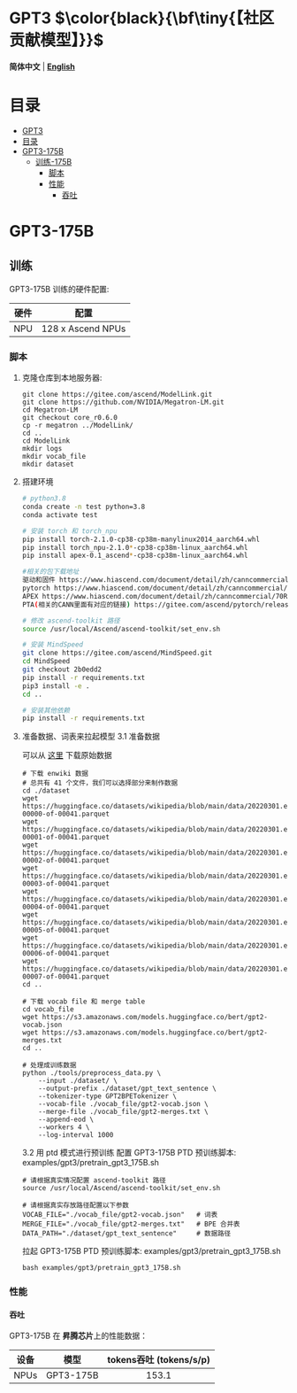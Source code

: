# GPT3  $\color{black}{\bf\tiny{【社区贡献模型】}}$

<p align="left">
        <b>简体中文</b> |
        <b><a href="README.md">English</a> </b> 
</p>

# 目录

- [GPT3](#GPT3)
- [目录](#目录)
- [GPT3-175B](#GPT3-175B)
  - [训练-175B](#训练)
    - [脚本](#脚本)
    - [性能](#性能)
      - [吞吐](#吞吐)

# GPT3-175B

## 训练

GPT3-175B 训练的硬件配置:

| 硬件 |      配置      |
| :--: | :-------------: |
| NPU | 128 x Ascend NPUs |

### 脚本

1. 克隆仓库到本地服务器:

    ```shell
    git clone https://gitee.com/ascend/ModelLink.git
    git clone https://github.com/NVIDIA/Megatron-LM.git
    cd Megatron-LM
    git checkout core_r0.6.0
    cp -r megatron ../ModelLink/
    cd .. 
    cd ModelLink
    mkdir logs
    mkdir vocab_file
    mkdir dataset
    ```

2. 搭建环境

    ```bash
    # python3.8
    conda create -n test python=3.8
    conda activate test

    # 安装 torch 和 torch_npu
    pip install torch-2.1.0-cp38-cp38m-manylinux2014_aarch64.whl
    pip install torch_npu-2.1.0*-cp38-cp38m-linux_aarch64.whl
    pip install apex-0.1_ascend*-cp38-cp38m-linux_aarch64.whl

    #相关的包下载地址
    驱动和固件 https://www.hiascend.com/document/detail/zh/canncommercial/70RC1/envdeployment/instg/instg_0019.html
    pytorch https://www.hiascend.com/document/detail/zh/canncommercial/70RC1/envdeployment/instg/instg_0084.html
    APEX https://www.hiascend.com/document/detail/zh/canncommercial/70RC1/envdeployment/instg/instg_0087.html
    PTA(相关的CANN里面有对应的链接) https://gitee.com/ascend/pytorch/releases
    
    # 修改 ascend-toolkit 路径
    source /usr/local/Ascend/ascend-toolkit/set_env.sh 

    # 安装 MindSpeed
    git clone https://gitee.com/ascend/MindSpeed.git
    cd MindSpeed
    git checkout 2b0edd2
    pip install -r requirements.txt 
    pip3 install -e .
    cd ..

    # 安装其他依赖
    pip install -r requirements.txt 
    ```

3. 准备数据、词表来拉起模型
    3.1 准备数据
    
    可以从 [这里](https://huggingface.co/datasets/wikipedia/tree/main/data/20220301.en) 下载原始数据
    ```shell
    # 下载 enwiki 数据
    # 总共有 41 个文件，我们可以选择部分来制作数据
    cd ./dataset
    wget https://huggingface.co/datasets/wikipedia/blob/main/data/20220301.en/train-00000-of-00041.parquet
    wget https://huggingface.co/datasets/wikipedia/blob/main/data/20220301.en/train-00001-of-00041.parquet
    wget https://huggingface.co/datasets/wikipedia/blob/main/data/20220301.en/train-00002-of-00041.parquet
    wget https://huggingface.co/datasets/wikipedia/blob/main/data/20220301.en/train-00003-of-00041.parquet
    wget https://huggingface.co/datasets/wikipedia/blob/main/data/20220301.en/train-00004-of-00041.parquet
    wget https://huggingface.co/datasets/wikipedia/blob/main/data/20220301.en/train-00005-of-00041.parquet
    wget https://huggingface.co/datasets/wikipedia/blob/main/data/20220301.en/train-00006-of-00041.parquet
    wget https://huggingface.co/datasets/wikipedia/blob/main/data/20220301.en/train-00007-of-00041.parquet
    cd ..

    # 下载 vocab file 和 merge table
    cd vocab_file
    wget https://s3.amazonaws.com/models.huggingface.co/bert/gpt2-vocab.json
    wget https://s3.amazonaws.com/models.huggingface.co/bert/gpt2-merges.txt
    cd ..

    # 处理成训练数据
    python ./tools/preprocess_data.py \
        --input ./dataset/ \
        --output-prefix ./dataset/gpt_text_sentence \
        --tokenizer-type GPT2BPETokenizer \
        --vocab-file ./vocab_file/gpt2-vocab.json \
        --merge-file ./vocab_file/gpt2-merges.txt \
        --append-eod \
        --workers 4 \
        --log-interval 1000
    ```

    3.2 用 ptd 模式进行预训练
    配置 GPT3-175B PTD 预训练脚本: examples/gpt3/pretrain_gpt3_175B.sh

    ```shell
    # 请根据真实情况配置 ascend-toolkit 路径
    source /usr/local/Ascend/ascend-toolkit/set_env.sh 
    
    # 请根据真实存放路径配置以下参数
    VOCAB_FILE="./vocab_file/gpt2-vocab.json"   # 词表
    MERGE_FILE="./vocab_file/gpt2-merges.txt"   # BPE 合并表
    DATA_PATH="./dataset/gpt_text_sentence"     # 数据路径
    ```

   拉起 GPT3-175B PTD 预训练脚本: examples/gpt3/pretrain_gpt3_175B.sh

    ```shell
    bash examples/gpt3/pretrain_gpt3_175B.sh
    ```

### 性能

#### 吞吐

GPT3-175B 在 **昇腾芯片**上的性能数据：

| 设备 |    模型    | tokens吞吐 (tokens/s/p) | 
| :--: | :--------: |:---------------------:| 
| NPUs | GPT3-175B |        153.1         |

